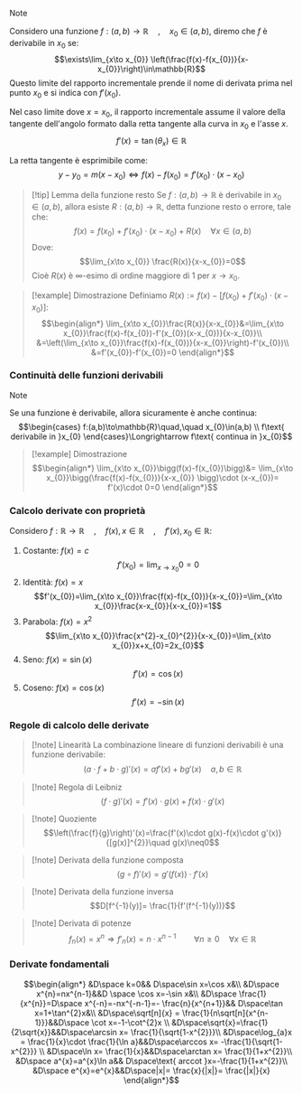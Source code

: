 >[!note]
>Considero una funzione $f:(a,b)\to \mathbb{R}\quad,\quad x_{0}\in(a,b)$, diremo che $f$ è derivabile in $x_{0}$ se:$$\exists\lim_{x\to x_{0}} \left(\frac{f(x)-f(x_{0})}{x-x_{0}}\right)\in\mathbb{R}$$
>Questo limite del rapporto incrementale prende il nome di derivata prima nel punto $x_{0}$ e si indica con $f'(x_{0})$.

Nel caso limite dove $x=x_{0}$, il rapporto incrementale assume il valore della tangente dell'angolo formato dalla retta tangente alla curva in $x_{0}$ e l'asse $x$.
$$f'(x)=\tan(\theta_{x})\in\mathbb{R}$$

La retta tangente è esprimibile come:
$$y-y_{0}=m(x-x_{0})\iff f(x)-f(x_{0})=f'(x_{0})\cdot(x-x_{0})$$

>[!tip] Lemma della funzione resto
>Se $f:(a,b)\to\mathbb{R}$ è derivabile in $x_{0}\in(a,b)$, allora esiste $R:(a,b)\to\mathbb{R}$, detta funzione resto o errore, tale che:
>$$f(x)=f(x_{0})+f'(x_{0})\cdot(x-x_{0})+R(x)\quad\forall x\in(a,b)$$
>Dove:
>$$\lim_{x\to x_{0}} \frac{R(x)}{x-x_{0}}=0$$
>Cioè $R(x)$ è $\infty$-esimo di ordine maggiore di $1$ per $x\to x_{0}$.

>[!example] Dimostrazione
>Definiamo $R(x):= f(x)-[f(x_{0})+f'(x_{0})\cdot(x-x_{0})]$:
>$$\begin{align*}
\lim_{x\to x_{0}}\frac{R(x)}{x-x_{0}}&=\lim_{x\to x_{0}}\frac{f(x)-f(x_{0})-f'(x_{0})(x-x_{0})}{x-x_{0}}\\
&=\left(\lim_{x\to x_{0}}\frac{f(x)-f(x_{0})}{x-x_{0}}\right)-f'(x_{0})\\
&=f'(x_{0})-f'(x_{0})=0
\end{align*}$$

### Continuità delle funzioni derivabili
>[!note]
>Se una funzione è derivabile, allora sicuramente è anche continua: $$\begin{cases}
f:(a,b)\to\mathbb{R}\quad,\quad x_{0}\in(a,b) \\
f\text{ derivabile in }x_{0}
\end{cases}\Longrightarrow f\text{ continua in }x_{0}$$

>[!example] Dimostrazione
>$$\begin{align*}
\lim_{x\to x_{0}}\bigg(f(x)-f(x_{0})\bigg)&= \lim_{x\to x_{0}}\bigg(\frac{f(x)-f(x_{0})}{x-x_{0}} \bigg)\cdot (x-x_{0})= f'(x)\cdot 0=0
\end{align*}$$
### Calcolo derivate con proprietà

Considero $f:\mathbb{R}\to\mathbb{R}\quad,\quad f(x),x\in\mathbb{R}\quad,\quad f'(x),x_{0}\in\mathbb{R}$:

1. Costante: $f(x)=c$ $$f'(x_{0})=\lim_{x\to x_{0}}0=0$$
2. Identità: $f(x)=x$ $$f'(x_{0})=\lim_{x\to x_{0}}\frac{f(x)-f(x_{0})}{x-x_{0}}=\lim_{x\to x_{0}}\frac{x-x_{0}}{x-x_{0}}=1$$
3. Parabola: $f(x)=x^{2}$ $$\lim_{x\to x_{0}}\frac{x^{2}-x_{0}^{2}}{x-x_{0}}=\lim_{x\to x_{0}}x+x_{0}=2x_{0}$$
4. Seno: $f(x)=\sin(x)$ $$f'(x)=\cos(x)$$
5. Coseno: $f(x)=\cos(x)$ $$f'(x)=-\sin(x)$$
### Regole di calcolo delle derivate
>[!note] Linearità
>La combinazione lineare di funzioni derivabili è una funzione derivabile: $$(a\cdot f+b\cdot g)'(x)=af'(x)+bg'(x)\quad a,b\in\mathbb{R}$$

>[!note] Regola di Leibniz
>$$(f\cdot g)'(x)= f'(x)\cdot g(x)+f(x)\cdot g'(x)$$

>[!note] Quoziente
>$$\left(\frac{f}{g}\right)'(x)=\frac{f'(x)\cdot g(x)-f(x)\cdot g'(x)}{[g(x)]^{2}}\quad g(x)\neq0$$

>[!note] Derivata della funzione composta
>$$(g\circ f)'(x)=g'(f(x))\cdot f'(x)$$

>[!note] Derivata della funzione inversa
>$$D[f^{-1}(y)]= \frac{1}{f'(f^{-1}(y))}$$

>[!note] Derivata di potenze
>$$f_{n}(x)=x^{n}\Longrightarrow f'_{n}(x)=n\cdot x^{n-1}\qquad\forall n\geq0\quad\forall x\in\mathbb{R}$$

### Derivate fondamentali

$$\begin{align*}
&D\space k=0&& D\space\sin x=\cos x&\\
&D\space x^{n}=nx^{n-1}&&D \space \cos x=-\sin x&\\
&D\space \frac{1}{x^{n}}=D\space x^{-n}=-nx^{-n-1}=- \frac{n}{x^{n+1}}&& D\space\tan x=1+\tan^{2}x&\\
&D\space\sqrt[n]{x} = \frac{1}{n\sqrt[n]{x^{n-1}}}&&D\space \cot x=-1-\cot^{2}x \\
&D\space\sqrt{x}=\frac{1}{2\sqrt{x}}&&D\space\arcsin x= \frac{1}{\sqrt{1-x^{2}}}\\
&D\space\log_{a}x = \frac{1}{x}\cdot \frac{1}{\ln a}&&D\space\arccos x= -\frac{1}{\sqrt{1-x^{2}}} \\
&D\space\ln x= \frac{1}{x}&&D\space\arctan x= \frac{1}{1+x^{2}}\\
&D\space a^{x}=a^{x}\ln a&& D\space\text{ arccot }x=-\frac{1}{1+x^{2}}\\
&D\space e^{x}=e^{x}&&D\space|x|= \frac{x}{|x|}= \frac{|x|}{x}
\end{align*}$$
